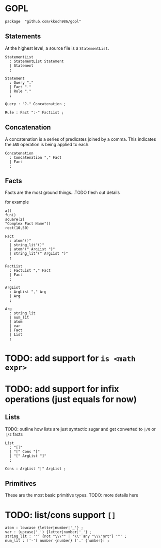 
# GOPL

```
package  "github.com/kkoch986/gopl"
```


## Statements

At the highest level, a source file is a `StatementList`.

```
StatementList 
  : StatementList Statement
  | Statement
  ;

Statement 
  : Query "."
  | Fact "."
  | Rule "."
  ;

Query : "?-" Concatenation ;

Rule : Fact ":-" FactList ;
```

## Concatenation

A concatenation is a series of predicates joined by a comma. 
This indicates the `AND` operation is being applied to each.

```
Concatenation 
  : Concatenation "," Fact
  | Fact
  ;
```

## Facts

Facts are the most ground things...TODO flesh out details

for example

    a()
    fun()
    square(2)
    "Complex Fact Name"()
    rect(10,50)

```
Fact 
  : atom"()"
  | string_lit"()"
  | atom"(" ArgList ")"
  | string_lit"(" ArgList ")"
  ;

FactList
  : FactList "," Fact
  | Fact
  ;

ArgList 
  : ArgList "," Arg
  | Arg
  ;

Arg
  : string_lit
  | num_lit
  | atom
  | var
  | Fact 
  | List
  ;
```
# TODO: add support for `is <math expr>`
# TODO: add support for infix operations (just equals for now)

## Lists

TODO: outline how lists are just syntactic sugar and get converted to `|/0` or `|/2` facts

```
List 
  : "[]"
  | "[" Cons "]"
  | "[" ArgList "]"
  ;

Cons : ArgList "|" ArgList ;
```


## Primitives

These are the most basic primitive types. TODO: more details here

# TODO: list/cons support `[]`

```
atom : lowcase {letter|number|'_'} ;
var : (upcase|'_') {letter|number|'_'} ;
string_lit : '"' {not "\\\"" | '\\' any "\\\"nrt"} '"' ;
num_lit : ['-'] number {number} ['.' {number}] ;
```
